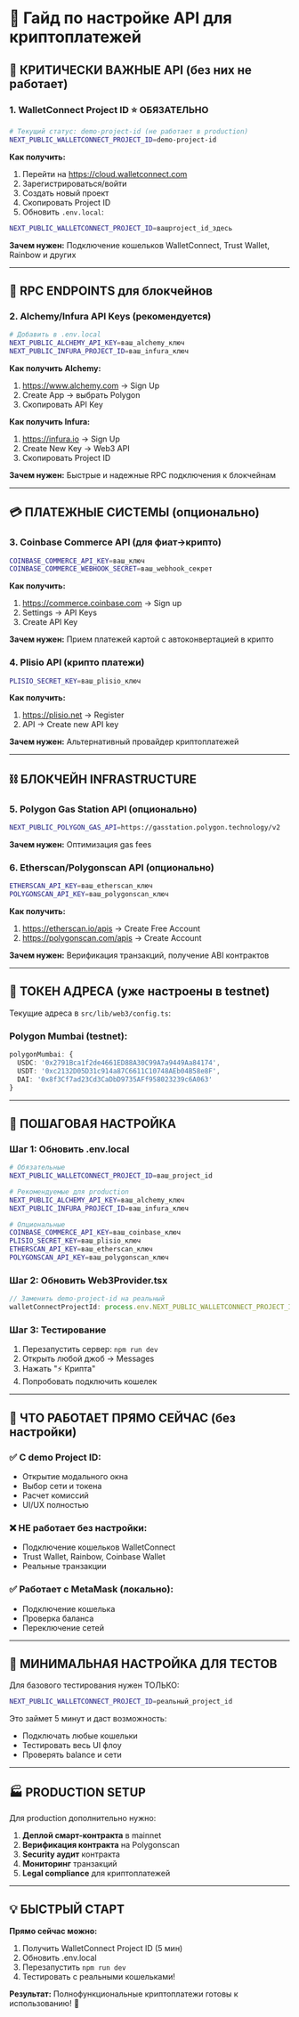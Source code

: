 # 🔧 Гайд по настройке API для криптоплатежей

## 🚨 **КРИТИЧЕСКИ ВАЖНЫЕ API (без них не работает)**

### 1. **WalletConnect Project ID** ⭐️ ОБЯЗАТЕЛЬНО
```bash
# Текущий статус: demo-project-id (не работает в production)
NEXT_PUBLIC_WALLETCONNECT_PROJECT_ID=demo-project-id
```

**Как получить:**
1. Перейти на https://cloud.walletconnect.com
2. Зарегистрироваться/войти
3. Создать новый проект
4. Скопировать Project ID
5. Обновить `.env.local`:
```bash
NEXT_PUBLIC_WALLETCONNECT_PROJECT_ID=вашproject_id_здесь
```

**Зачем нужен:** Подключение кошельков WalletConnect, Trust Wallet, Rainbow и других

---

## 🔗 **RPC ENDPOINTS для блокчейнов**

### 2. **Alchemy/Infura API Keys** (рекомендуется)
```bash
# Добавить в .env.local
NEXT_PUBLIC_ALCHEMY_API_KEY=ваш_alchemy_ключ
NEXT_PUBLIC_INFURA_PROJECT_ID=ваш_infura_ключ
```

**Как получить Alchemy:**
1. https://www.alchemy.com → Sign Up
2. Create App → выбрать Polygon
3. Скопировать API Key

**Как получить Infura:**
1. https://infura.io → Sign Up  
2. Create New Key → Web3 API
3. Скопировать Project ID

**Зачем нужен:** Быстрые и надежные RPC подключения к блокчейнам

---

## 💳 **ПЛАТЕЖНЫЕ СИСТЕМЫ (опционально)**

### 3. **Coinbase Commerce API** (для фиат→крипто)
```bash
COINBASE_COMMERCE_API_KEY=ваш_ключ
COINBASE_COMMERCE_WEBHOOK_SECRET=ваш_webhook_секрет
```

**Как получить:**
1. https://commerce.coinbase.com → Sign up
2. Settings → API Keys
3. Create API Key

**Зачем нужен:** Прием платежей картой с автоконвертацией в крипто

### 4. **Plisio API** (крипто платежи)
```bash
PLISIO_SECRET_KEY=ваш_plisio_ключ
```

**Как получить:**
1. https://plisio.net → Register
2. API → Create new API key

**Зачем нужен:** Альтернативный провайдер криптоплатежей

---

## ⛓️ **БЛОКЧЕЙН INFRASTRUCTURE**

### 5. **Polygon Gas Station API** (опционально)
```bash
NEXT_PUBLIC_POLYGON_GAS_API=https://gasstation.polygon.technology/v2
```

**Зачем нужен:** Оптимизация gas fees

### 6. **Etherscan/Polygonscan API** (опционально)
```bash
ETHERSCAN_API_KEY=ваш_etherscan_ключ
POLYGONSCAN_API_KEY=ваш_polygonscan_ключ
```

**Как получить:**
1. https://etherscan.io/apis → Create Free Account
2. https://polygonscan.com/apis → Create Account

**Зачем нужен:** Верификация транзакций, получение ABI контрактов

---

## 🏦 **ТОКЕН АДРЕСА (уже настроены в testnet)**

Текущие адреса в `src/lib/web3/config.ts`:

### Polygon Mumbai (testnet):
```typescript
polygonMumbai: {
  USDC: '0x2791Bca1f2de4661ED88A30C99A7a9449Aa84174',
  USDT: '0xc2132D05D31c914a87C6611C10748AEb04B58e8F', 
  DAI: '0x8f3Cf7ad23Cd3CaDbD9735AFf958023239c6A063'
}
```

---

## 📝 **ПОШАГОВАЯ НАСТРОЙКА**

### Шаг 1: Обновить .env.local
```bash
# Обязательные
NEXT_PUBLIC_WALLETCONNECT_PROJECT_ID=ваш_project_id

# Рекомендуемые для production
NEXT_PUBLIC_ALCHEMY_API_KEY=ваш_alchemy_ключ
NEXT_PUBLIC_INFURA_PROJECT_ID=ваш_infura_ключ

# Опциональные
COINBASE_COMMERCE_API_KEY=ваш_coinbase_ключ
PLISIO_SECRET_KEY=ваш_plisio_ключ
ETHERSCAN_API_KEY=ваш_etherscan_ключ
POLYGONSCAN_API_KEY=ваш_polygonscan_ключ
```

### Шаг 2: Обновить Web3Provider.tsx
```typescript
// Заменить demo-project-id на реальный
walletConnectProjectId: process.env.NEXT_PUBLIC_WALLETCONNECT_PROJECT_ID || 'demo-project-id'
```

### Шаг 3: Тестирование
1. Перезапустить сервер: `npm run dev`
2. Открыть любой джоб → Messages
3. Нажать "⚡ Крипта"
4. Попробовать подключить кошелек

---

## 🧪 **ЧТО РАБОТАЕТ ПРЯМО СЕЙЧАС (без настройки)**

### ✅ С demo Project ID:
- Открытие модального окна
- Выбор сети и токена
- Расчет комиссий
- UI/UX полностью

### ❌ НЕ работает без настройки:
- Подключение кошельков WalletConnect
- Trust Wallet, Rainbow, Coinbase Wallet
- Реальные транзакции

### ✅ Работает с MetaMask (локально):
- Подключение кошелька
- Проверка баланса
- Переключение сетей

---

## 🚀 **МИНИМАЛЬНАЯ НАСТРОЙКА ДЛЯ ТЕСТОВ**

Для базового тестирования нужен ТОЛЬКО:
```bash
NEXT_PUBLIC_WALLETCONNECT_PROJECT_ID=реальный_project_id
```

Это займет 5 минут и даст возможность:
- Подключать любые кошельки  
- Тестировать весь UI флоу
- Проверять balance и сети

---

## 🏭 **PRODUCTION SETUP**

Для production дополнительно нужно:
1. **Деплой смарт-контракта** в mainnet
2. **Верификация контракта** на Polygonscan  
3. **Security аудит** контракта
4. **Мониторинг** транзакций
5. **Legal compliance** для криптоплатежей

---

## 💡 **БЫСТРЫЙ СТАРТ**

**Прямо сейчас можно:**
1. Получить WalletConnect Project ID (5 мин)
2. Обновить .env.local
3. Перезапустить `npm run dev` 
4. Тестировать с реальными кошельками!

**Результат:** Полнофункциональные криптоплатежи готовы к использованию! 🎉
